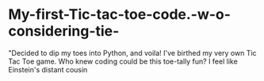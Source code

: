 # My-first-Tic-tac-toe-code.-w-o-considering-tie-
"Decided to dip my toes into Python, and voila! I've birthed my very own Tic Tac Toe game. Who knew coding could be this toe-tally fun? I feel like Einstein's distant cousin
